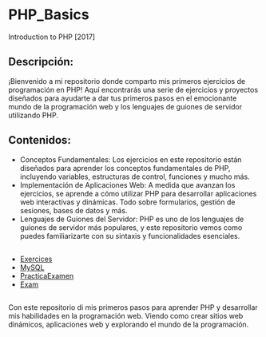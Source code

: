# PHP_Basics
Introduction to PHP [2017]

## Descripción:
¡Bienvenido a mi repositorio donde comparto mis primeros ejercicios de programación en PHP! Aquí encontrarás una serie de ejercicios y proyectos diseñados para ayudarte a dar tus primeros pasos en el emocionante mundo de la programación web y los lenguajes de guiones de servidor utilizando PHP.

## Contenidos:
- Conceptos Fundamentales: Los ejercicios en este repositorio están diseñados para aprender los conceptos fundamentales de PHP, incluyendo variables, estructuras de control, funciones y mucho más.
- Implementación de Aplicaciones Web: A medida que avanzan los ejercicios, se aprende a cómo utilizar PHP para desarrollar aplicaciones web interactivas y dinámicas. Todo sobre formularios, gestión de sesiones, bases de datos y más.
- Lenguajes de Guiones del Servidor: PHP es uno de los lenguajes de guiones de servidor más populares, y este repositorio vemos como puedes familiarizarte con su sintaxis y funcionalidades esenciales.
##
- [Exercices](https://github.com/oscarjuly23/PHP_Basics/tree/main/Exercices)
- [MySQL](https://github.com/oscarjuly23/PHP_Basics/tree/main/MySQL)
- [PracticaExamen](https://github.com/oscarjuly23/Java_Basics/tree/main/practica_examen)
- [Exam](https://github.com/oscarjuly23/Java_Basics/tree/main/exam.php)
##
Con este repositorio di mis primeros pasos para aprender PHP y desarrollar mis habilidades en la programación web. Viendo como crear sitios web dinámicos, aplicaciones web y explorando el mundo de la programación.
